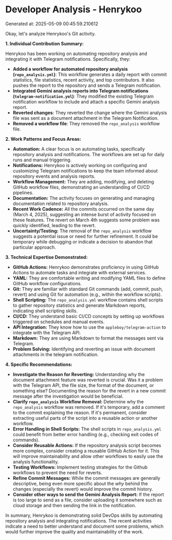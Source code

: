 # Developer Analysis - Henrykoo
Generated at: 2025-05-09 00:45:59.210612

Okay, let's analyze Henrykoo's Git activity.

**1. Individual Contribution Summary:**

Henrykoo has been working on automating repository analysis and integrating it with Telegram notifications.  Specifically, they:

*   **Added a workflow for automated repository analysis (`repo_analysis.yml`)**: This workflow generates a daily report with commit statistics, file statistics, recent activity, and top contributors. It also pushes the report to the repository and sends a Telegram notification.
*   **Integrated Gemini analysis reports into Telegram notifications (`telegram-notification.yml`)**: They modified the existing Telegram notification workflow to include and attach a specific Gemini analysis report.
*   **Reverted changes**: They reverted the change where the Gemini analysis file was sent as a document attachment in the Telegram Notification.
*   **Removed a workflow file**: They removed the `repo_analysis` workflow file.

**2. Work Patterns and Focus Areas:**

*   **Automation:** A clear focus is on automating tasks, specifically repository analysis and notifications.  The workflows are set up for daily runs and manual triggering.
*   **Notifications:** Henrykoo is actively working on configuring and customizing Telegram notifications to keep the team informed about repository events and analysis reports.
*   **Workflow Management:** They are adding, modifying, and deleting GitHub workflow files, demonstrating an understanding of CI/CD pipelines.
*   **Documentation:** The activity focuses on generating and managing documentation related to repository analysis.
*   **Recent Work Cadence:**  All the commits occurred on the same day (March 4, 2025), suggesting an intense burst of activity focused on these features. The revert on March 4th suggests some problem was quickly identified, leading to the revert.
*   **Uncertainty/Testing:** The removal of the `repo_analysis` workflow suggests a potential issue or need for further refinement.  It could be temporary while debugging or indicate a decision to abandon that particular approach.

**3. Technical Expertise Demonstrated:**

*   **GitHub Actions:** Henrykoo demonstrates proficiency in using GitHub Actions to automate tasks and integrate with external services.
*   **YAML:**  They are comfortable writing and modifying YAML files to define GitHub workflow configurations.
*   **Git:** They are familiar with standard Git commands (add, commit, push, revert) and using Git for automation (e.g., within the workflow scripts).
*   **Shell Scripting:**  The `repo_analysis.yml` workflow contains shell scripts to gather repository statistics and generate Markdown reports, indicating shell scripting skills.
*   **CI/CD:** They understand basic CI/CD concepts by setting up workflows triggered on schedules and manual events.
*   **API Integration:** They know how to use the `appleboy/telegram-action` to integrate with the Telegram API.
*   **Markdown:** They are using Markdown to format the messages sent via Telegram.
*   **Problem Solving:** Identifying and reverting an issue with document attachments in the telegram notification.

**4. Specific Recommendations:**

*   **Investigate the Reason for Reverting:**  Understanding why the document attachment feature was reverted is crucial.  Was it a problem with the Telegram API, the file size, the format of the document, or something else? Documenting the reason for the revert in a new commit message after the investigation would be beneficial.
*   **Clarify `repo_analysis` Workflow Removal:**  Determine why the `repo_analysis` workflow was removed.  If it's temporary, add a comment to the commit explaining the reason. If it's permanent, consider extracting useful parts of the script into a reusable action or another workflow.
*   **Error Handling in Shell Scripts:**  The shell scripts in `repo_analysis.yml` could benefit from better error handling (e.g., checking exit codes of commands).
*   **Consider Reusable Actions:**  If the repository analysis script becomes more complex, consider creating a reusable GitHub Action for it. This will improve maintainability and allow other workflows to easily use the analysis functionality.
*   **Testing Workflows:** Implement testing strategies for the Github workflows to prevent the need for reverts.
*   **Refine Commit Messages:** While the commit messages are generally descriptive, being even more specific about the *why* behind the changes (especially the revert) would improve the commit history.
*    **Consider other ways to send the Gemini Analysis Report:** If the report is too large to send as a file, consider uploading it somewhere such as cloud storage and then sending the link in the notification.

In summary, Henrykoo is demonstrating solid DevOps skills by automating repository analysis and integrating notifications. The recent activities indicate a need to better understand and document some problems, which would further improve the quality and maintainability of the work.
